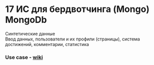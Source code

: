 # 17	ИС для бердвотчинга (Mongo)	MongoDb  <br/> 
Синтетические данные <br/> 
Ввод данных, пользователи и их профили (страницы), система достижений, комментарии, статистика <br/> 

### Use case - [wiki](https://github.com/moevm/nosql2h20-bird-mongo/wiki/Use-case)



